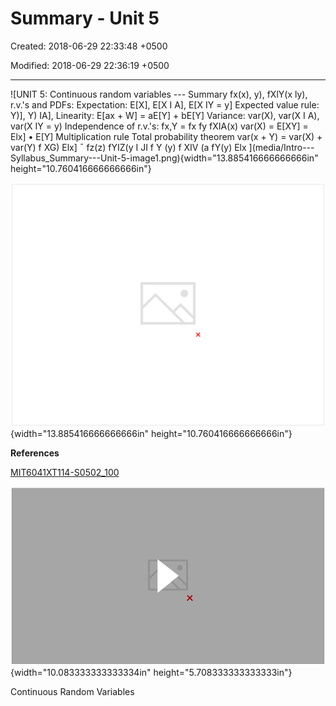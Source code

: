 # Summary - Unit 5

Created: 2018-06-29 22:33:48 +0500

Modified: 2018-06-29 22:36:19 +0500

---

![UNIT 5: Continuous random variables --- Summary fx(x), y), fXlY(x ly), r.v.'s and PDFs: Expectation: E[X], E[X I A], E[X IY = y] Expected value rule: Y)], Y) IA], Linearity: E[ax + W] = aE[Y] + bE[Y] Variance: var(X), var(X I A), var(X IY = y) Independence of r.v.'s: fx,Y = fx fy fXIA(x) var(X) = E[XY] = Elx] • E[Y] Multiplication rule Total probability theorem var(x + Y) = var(X) + var(Y) f XG) Elx] ¯ fz(z) fYIZ(y I JI f Y (y) f XIV (a fY(y) Elx ](media/Intro---Syllabus_Summary---Unit-5-image1.png){width="13.885416666666666in" height="10.760416666666666in"}

![What was new? Replace: --- sums by integrals --- PMFs by PDFs Densities are not probabilities: PG X ö) fx(x) • ö Conditioning on events {Y = y} that have zero probability CDF: Fx(x) = x) Bayes' rule variations and mixed (discrete/continuous) models ](media/Intro---Syllabus_Summary---Unit-5-image2.png){width="13.885416666666666in" height="10.760416666666666in"}



**References**

[MIT6041XT114-S0502_100](https://www.youtube.com/watch?v=P3_W6ZsL-A8)



![](media/Intro---Syllabus_Summary---Unit-5-image3.png){width="10.083333333333334in" height="5.708333333333333in"}

Continuous Random Variables



